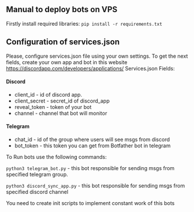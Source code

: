 ## Manual to deploy bots on VPS

Firstly install required libraries: 
```pip install -r requirements.txt```


## Configuration of services.json
Please, configure services.json file using your own settings.
To get the next fields, create your own app and bot in this website https://discordapp.com/developers/applications/
Services.json Fields:
#### Discord
* client_id - id of discord app.
* client_secret - secret_id of discord_app
* reveal_token - token of your bot
* channel - channel that bot will monitor

#### Telegram
* chat_id - id of the group where users will see msgs from discord
* bot_token - this token you can get from Botfather bot in telegram

To Run bots use the following commands:

``` python3 telegram_bot.py ``` - this bot responsible for sending msgs from specified telegram group.

``` python3 discord_sync_app.py ``` - this bot responsible for sending msgs from specified discord channel

You need to create init scripts to implement constant work of this bots